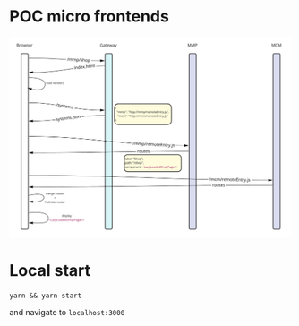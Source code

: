 # POC micro frontends

![Schema](MFE2.jpg?raw=true "Schema")


# Local start

```
yarn && yarn start
```

and navigate to `localhost:3000`
